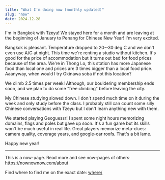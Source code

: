 ```yaml
---
title: "What I'm doing now (monthly updated)"
slug: "now"
date: 2024-12-28
---
```


I'm in Bangkok with Tzeyu! We stayed here for a month and are leaving at the
beginning of January to Penang for Chinese New Year! I'm very excited.

Bangkok is pleasant. Temperature dropped to 20--30 deg C and we don't even use A/C at
night. This time we're renting a studio without kitchen. It's good for the
price of accommodation but it turns out bad for food prices because of the area. We're
in Thong Lo, this station has more Japanese food than local one and prices are 3 times
bigger than a local food price. Aaanyway, when would I try Okinawa soba if not
this location?

We climb 2.5 times per week! Although, our bouldering membership ends soon, and
we plan to do some "free climbing" before leaving the city.

My Chinese studying slowed down. I don't spend much time on it during the week and only
study before the class. I probably still can count some silly Chinese conversations with
Tzeyu but I don't learn anything new with them.

We started playing Geoguessr! I spent some night hours memorizing domains, flags and poles
but gave up soon. It's a fun game but its skills won't be much useful in real life. Great
players memorize meta-clues: camera quality, coverage years, and google-car roofs. That's
a bit lame.

Happy new year!

---

This is a now-page. Read more and see now-pages of others: https://nownownow.com/about

Find where to find me on the exact date: [where/](/where/)
